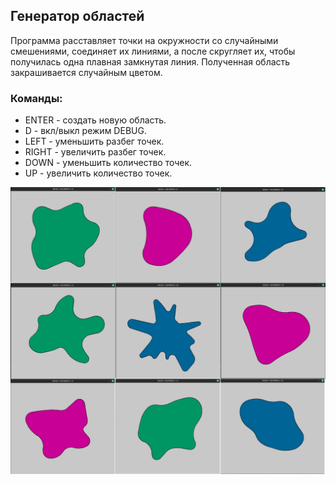 ## Генератор областей

Программа расставляет точки на окружности со случайными смешениями, 
соединяет их линиями, а после скругляет их, 
чтобы получилась одна плавная замкнутая линия. 
Полученная область закрашивается случайным цветом.

### Команды:
- ENTER - создать новую область.
- D - вкл/выкл режим DEBUG.
- LEFT - уменьшить разбег точек.
- RIGHT - увеличить разбег точек.
- DOWN - уменьшить количество точек.
- UP - увеличить количество точек.

![Скриншот](https://github.com/KIvanX/AreaGenerator/raw/master/preview.jpg)